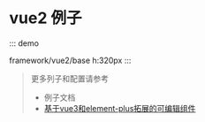# vue2 例子

::: demo

framework/vue2/base
h:320px
:::

> 更多列子和配置请参考
> - 例子文档
> - [基于vue3和element-plus拓展的可编辑组件](/zh/framework/vue3.html#基于vue3和element-plus拓展的可编辑组件)